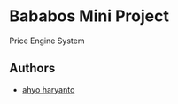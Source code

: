 
# Bababos Mini Project

Price Engine System



## Authors

- [ahyo haryanto](https://www.github.com/ahyo)

